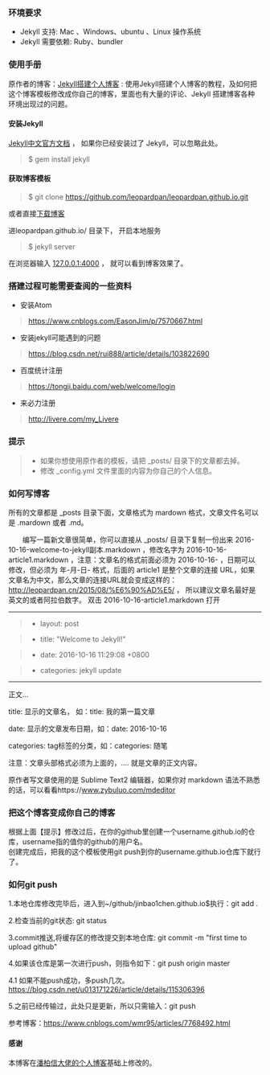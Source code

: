 ### 环境要求

* Jekyll 支持: Mac 、Windows、ubuntu 、Linux 操作系统                     
* Jekyll 需要依赖: Ruby、bundler

### 使用手册

原作者的博客：[Jekyll搭建个人博客](https://leopardpan.cn/2016/10/jekyll_tutorials1/)  :  使用Jekyll搭建个人博客的教程，及如何把这个博客模板修改成你自己的博客，里面也有大量的评论、Jekyll 搭建博客各种环境出现过的问题。

#### 安装Jekyll

[Jekyll中文官方文档](http://jekyll.bootcss.com/) ， 如果你已经安装过了 Jekyll，可以忽略此处。

> $ gem install jekyll

#### 获取博客模板

> $ git clone https://github.com/leopardpan/leopardpan.github.io.git

或者直接[下载博客](https://github.com/leopardpan/leopardpan.github.io/archive/master.zip)   

进leopardpan.github.io/ 目录下， 开启本地服务

> $ jekyll server

在浏览器输入 [127.0.0.1:4000](127.0.0.1:4000) ， 就可以看到博客效果了。

### 搭建过程可能需要查阅的一些资料
* 安装Atom
>  https://www.cnblogs.com/EasonJim/p/7570667.html

* 安装jekyll可能遇到的问题
> https://blog.csdn.net/rui888/article/details/103822690

* 百度统计注册
> https://tongji.baidu.com/web/welcome/login

* 来必力注册
> http://livere.com/my_Livere

### 提示

>* 如果你想使用原作者的模板，请把 _posts/ 目录下的文章都去掉。
>* 修改 _config.yml 文件里面的内容为你自己的个人信息。

### 如何写博客
所有的文章都是 _posts 目录下面，文章格式为 mardown 格式，文章文件名可以是 .mardown 或者 .md。

　　编写一篇新文章很简单，你可以直接从 _posts/ 目录下复制一份出来 2016-10-16-welcome-to-jekyll副本.markdown ，修改名字为 2016-10-16-article1.markdown ，注意：文章名的格式前面必须为 2016-10-16- ，日期可以修改，但必须为 年-月-日- 格式，后面的 article1 是整个文章的连接 URL，如果文章名为中文，那么文章的连接URL就会变成这样的：http://leopardpan.cn/2015/08/%E6%90%AD%E5/ ， 所以建议文章名最好是英文的或者阿拉伯数字。 双击 2016-10-16-article1.markdown 打开

---
>* layout: post

>* title:  "Welcome to Jekyll!"

>* date:   2016-10-16 11:29:08 +0800

>* categories: jekyll update
---

正文...

title: 显示的文章名， 如：title: 我的第一篇文章

date: 显示的文章发布日期，如：date: 2016-10-16

categories: tag标签的分类，如：categories: 随笔

注意：文章头部格式必须为上面的，…. 就是文章的正文内容。

原作者写文章使用的是 Sublime Text2 编辑器，如果你对 markdown 语法不熟悉的话，可以看看https://www.zybuluo.com/mdeditor       


### 把这个博客变成你自己的博客

根据上面【提示】修改过后，在你的github里创建一个username.github.io的仓库，username指的值你的github的用户名。      
创建完成后，把我的这个模板使用git push到你的username.github.io仓库下就行了。


### 如何git push
1.本地仓库修改完毕后，进入到~/github/jinbao1chen.github.io$执行：git add .

2.检查当前的git状态: git status

3.commit推送,将缓存区的修改提交到本地仓库: git commit -m "first time to upload github"

4.如果该仓库是第一次进行push，则指令如下：git push origin master

4.1 如果不能push成功，多push几次。https://blog.csdn.net/u013171226/article/details/115306396

5.之前已经传输过，此处只是更新，所以只需输入：git push

参考博客：https://www.cnblogs.com/wmr95/articles/7768492.html



#### 感谢   

本博客在[潘柏信大佬的个人博客](https://github.com/leopardpan/leopardpan.github.io.git)基础上修改的。  
